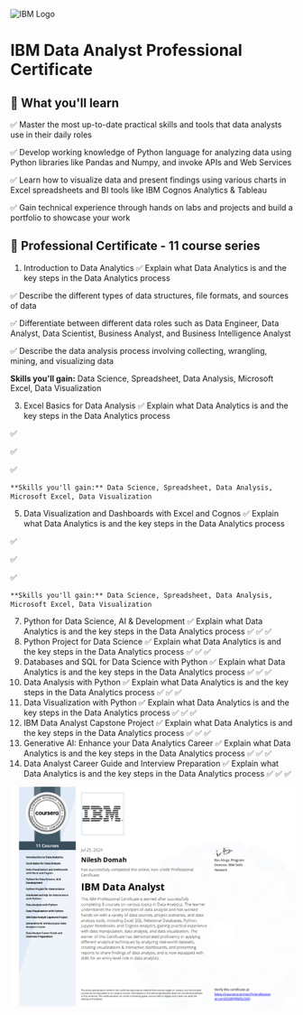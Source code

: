 ![IBM Logo](https://github.com/ndomah/IBM-Data-Analyst-Professional-Certificate/blob/main/IBM%20Logo.png)
# IBM Data Analyst Professional Certificate

## 🧠 What you'll learn
✅ Master the most up-to-date practical skills and tools that data analysts use in their daily roles

✅ Develop working knowledge of Python language for analyzing data using Python libraries like Pandas and Numpy, and invoke APIs and Web Services

✅ Learn how to visualize data and present findings using various charts in Excel spreadsheets and BI tools like IBM Cognos Analytics & Tableau

✅ Gain technical experience through hands on labs and projects and build a portfolio to showcase your work

## 📜 Professional Certificate - 11 course series
1. Introduction to Data Analytics
  ✅ Explain what Data Analytics is and the key steps in the Data Analytics process

  ✅ Describe the different types of data structures, file formats, and sources of data
  
  ✅ Differentiate between different data roles such as Data Engineer, Data Analyst, Data Scientist, Business Analyst, and Business Intelligence Analyst
  
  ✅ Describe the data analysis process involving collecting, wrangling, mining, and visualizing data
  
  **Skills you'll gain:** Data Science, Spreadsheet, Data Analysis, Microsoft Excel, Data Visualization
  
3. Excel Basics for Data Analysis
  ✅ Explain what Data Analytics is and the key steps in the Data Analytics process

  ✅ 
  
  ✅
  
  ✅

    **Skills you'll gain:** Data Science, Spreadsheet, Data Analysis, Microsoft Excel, Data Visualization
    
5. Data Visualization and Dashboards with Excel and Cognos
  ✅ Explain what Data Analytics is and the key steps in the Data Analytics process

  ✅ 
  
  ✅
  
  ✅

    **Skills you'll gain:** Data Science, Spreadsheet, Data Analysis, Microsoft Excel, Data Visualization
    
7. Python for Data Science, AI & Development
  ✅ Explain what Data Analytics is and the key steps in the Data Analytics process
  ✅ 
  ✅
  ✅
8. Python Project for Data Science
  ✅ Explain what Data Analytics is and the key steps in the Data Analytics process
  ✅ 
  ✅
  ✅
9. Databases and SQL for Data Science with Python
  ✅ Explain what Data Analytics is and the key steps in the Data Analytics process
  ✅ 
  ✅
  ✅
10. Data Analysis with Python
  ✅ Explain what Data Analytics is and the key steps in the Data Analytics process
  ✅ 
  ✅
  ✅
11. Data Visualization with Python
  ✅ Explain what Data Analytics is and the key steps in the Data Analytics process
  ✅ 
  ✅
  ✅
12. IBM Data Analyst Capstone Project
  ✅ Explain what Data Analytics is and the key steps in the Data Analytics process
  ✅ 
  ✅
  ✅
13. Generative AI: Enhance your Data Analytics Career
  ✅ Explain what Data Analytics is and the key steps in the Data Analytics process
  ✅ 
  ✅
  ✅
14. Data Analyst Career Guide and Interview Preparation
  ✅ Explain what Data Analytics is and the key steps in the Data Analytics process
  ✅ 
  ✅
  ✅

![IBM Cert](https://github.com/ndomah/IBM-Data-Analyst-Professional-Certificate/blob/main/IBM%20Data%20Analyst%20Certificate.png)

